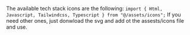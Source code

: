 The available tech stack icons are the following:
`import { Html, Javascript, Tailwindcss, Typescript } from "@/assets/icons";`
If you need other ones, just donwload the svg and add ot the assests/icons file and use.
